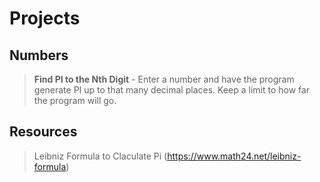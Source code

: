 # Projects

## Numbers
>__Find PI to the Nth Digit__ - Enter a number and have the program generate PI up to that many decimal places. Keep a limit to how far the program will go.





## Resources 
> Leibniz Formula to Claculate Pi (https://www.math24.net/leibniz-formula)
